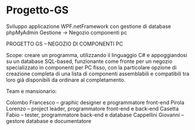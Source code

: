 # Progetto-GS

Sviluppo applicazione WPF.netFramework con gestione di database phpMyAdmin
Gestione -> Negozio componenti pc

PROGETTO GS – NEGOZIO DI COMPONENTI PC

Scope: creare un programma, utilizzando il linguaggio C# e appoggiandosi su un database SQL-based, funzionante come fronte per un negozio specializzato in componenti per PC fisso, con la particolare opzione di creazione completa di una lista di componenti assemblabili e compatibili tra loro giá disponibili da ordinare al completamento.

Team e mansionario:

Colombo Francesco – graphic designer e programmatore front-end
Pirola Lorenzo – project leader, programmatore front-end e back-end
Casetta Fabio – tester, programmatore back-end e database
Cappellini Giovanni – gestore database e documentatore






